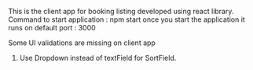 This is the client app for booking listing developed using react library.
Command to start application : npm start 
once you start the application it runs on default port : 3000


Some UI validations are missing on client app
1. Use Dropdown instead of textField for SortField.




